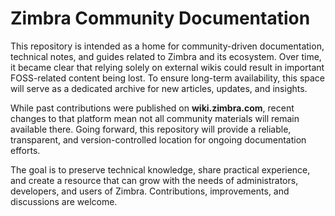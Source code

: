 # Zimbra Community Documentation

This repository is intended as a home for community-driven documentation, technical notes, and guides related to Zimbra and its ecosystem. Over time, it became clear that relying solely on external wikis could result in important FOSS-related content being lost. To ensure long-term availability, this space will serve as a dedicated archive for new articles, updates, and insights.

While past contributions were published on **wiki.zimbra.com**, recent changes to that platform mean not all community materials will remain available there. Going forward, this repository will provide a reliable, transparent, and version-controlled location for ongoing documentation efforts.

The goal is to preserve technical knowledge, share practical experience, and create a resource that can grow with the needs of administrators, developers, and users of Zimbra. Contributions, improvements, and discussions are welcome.
